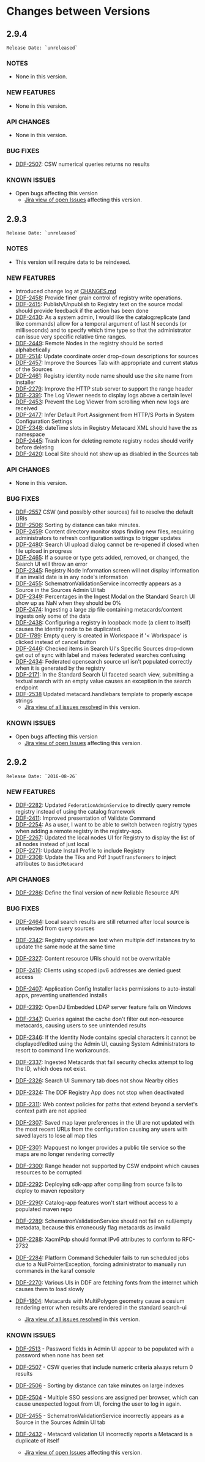 # Changes between Versions
<!-- Template: Copy and uncomment-->
<!-- ## VERSION NUMBER
	Release Date: `unreleased`
replace with next unreleased version

### NOTES

- Summary of changes requiring user action.

### NEW FEATURES

- List of features added

### API CHANGES

- None in this version

### BUG FIXES
(update {VERSION-NUMBER} in JIRA query)

- Important issues resolved
	- [Jira view of all issues resolved](https://codice.atlassian.net/issues/?jql=project%3DDDF%20AND%20type%20%3D%20Bug%20AND%20resolution%20%3D%20Fixed%20AND%20fixVersion%20%3D%20{VERSION-NUMBER}%20ORDER%20BY%20resolutiondate) in this version.

### KNOWN ISSUES
(update {VERSION-NUMBER} in JIRA query)

- Open bugs affecting this version
	- [Jira view of open Issues](https://codice.atlassian.net/issues/?jql=project%3DDDF%20AND%20type%20%3D%20Bug%20AND%20resolution%20%3D%20Unresolved%20AND%20affectedVersion%20%3D%20{VERSION-NUMBER}%20ORDER%20BY%20createdDate) affecting this version.
 -->

## 2.9.4
    Release Date: `unreleased`

### NOTES

 - None in this version.

### NEW FEATURES

 - None in this version.

### API CHANGES

 - None in this version.

### BUG FIXES

  - [DDF-2507](https://codice.atlassian.net/browse/DDF-2507): CSW numerical queries returns no results

### KNOWN ISSUES

 - Open bugs affecting this version
 	- [Jira view of open Issues](https://codice.atlassian.net/issues/?jql=project%3DDDF%20AND%20type%20%3D%20Bug%20AND%20resolution%20%3D%20Unresolved%20AND%20affectedVersion%20%3D%20ddf-2.9.4%20ORDER%20BY%20createdDate) affecting this version.


## 2.9.3
	Release Date: `unreleased`

### NOTES

- This version will require data to be reindexed.

### NEW FEATURES

- Introduced change log at [CHANGES.md](https://github.com/codice/ddf/blob/master/CHANGES.md)
- [DDF-2458](https://codice.atlassian.net/browse/DDF-2458): Provide finer grain control of registry write operations.
- [DDF-2415](https://codice.atlassian.net/browse/DDF-2415): Publish/Unpublish to Registry text on the source modal should provide feedback if the action has been done
- [DDF-2430](https://codice.atlassian.net/browse/DDF-2430): As a system admin, I would like the catalog:replicate (and like commands) allow for a temporal argument of last N seconds (or milliseconds) and to specify which time type so that the administrator can issue very specific relative time ranges.
- [DDF-2449](https://codice.atlassian.net/browse/DDF-2449): Remote Nodes in the registry should be sorted alphabetically
- [DDF-2514](https://codice.atlassian.net/browse/DDF-2514): Update coordinate order drop-down descriptions for sources
- [DDF-2457](https://codice.atlassian.net/browse/DDF-2457): Improve the Sources Tab with appropriate and current status of the Sources
- [DDF-2461](https://codice.atlassian.net/browse/DDF-2461): Registry identity node name should use the site name from installer
- [DDF-2279](https://codice.atlassian.net/browse/DDF-2279): Improve the HTTP stub server to support the range header
- [DDF-2391](https://codice.atlassian.net/browse/DDF-2391): The Log Viewer needs to display logs above a certain level
- [DDF-2453](https://codice.atlassian.net/browse/DDF-2453): Prevent the Log Viewer from scrolling when new logs are received
- [DDF-2477](https://codice.atlassian.net/browse/DDF-2477): Infer Default Port Assignment from HTTP/S Ports in System Configuration Settings
- [DDF-2348](https://codice.atlassian.net/browse/DDF-2348): dateTime slots in Registry Metacard XML should have the xs namespace
- [DDF-2445](https://codice.atlassian.net/browse/DDF-2445): Trash icon for deleting remote registry nodes should verify before deleting
- [DDF-2420](https://codice.atlassian.net/browse/DDF-2420): Local Site should not show up as disabled in the Sources tab

### API CHANGES

- None in this version.

### BUG FIXES

- [DDF-2557](https://codice.atlassian.net/browse/DDF-2557) CSW (and possibly other sources) fail to resolve the default URIs
- [DDF-2506](https://codice.atlassian.net/browse/DDF-2506): Sorting by distance can take minutes.
- [DDF-2459](https://codice.atlassian.net/browse/DDF-2459): Content directory monitor stops finding new files, requiring administrators to refresh configuration settings to trigger updates
- [DDF-2480](https://codice.atlassian.net/browse/DDF-2480): Search UI upload dialog cannot be re-opened if closed when file upload in progress
- [DDF-2465](https://codice.atlassian.net/browse/DDF-2465): If a source or type gets added, removed, or changed, the Search UI will throw an error
- [DDF-2345](https://codice.atlassian.net/browse/DDF-2345): Registry Node Information screen will not display information if an invalid date is in any node's information
- [DDF-2455](https://codice.atlassian.net/browse/DDF-2455): SchematronValidationService incorrectly appears as a Source in the Sources Admin UI tab
- [DDF-2349](https://codice.atlassian.net/browse/DDF-2349): Percentages in the Ingest Modal on the Standard Search UI show up as NaN when they should be 0%
- [DDF-2474](https://codice.atlassian.net/browse/DDF-2474): Ingesting a large zip file containing metacards/content ingests only some of the data
- [DDF-2438](https://codice.atlassian.net/browse/DDF-2438): Configuring a registry in loopback mode (a client to itself) causes the identity node to be duplicated.
- [DDF-1789](https://codice.atlassian.net/browse/DDF-1789): Empty query is created in Workspace if '< Workspace' is clicked instead of cancel button
- [DDF-2446](https://codice.atlassian.net/browse/DDF-2446): Checked items in Search UI's Specific Sources drop-down get out of sync with label and makes federated searches confusing
- [DDF-2434](https://codice.atlassian.net/browse/DDF-2434): Federated opensearch source url isn't populated correctly when it is generated by the registry
- [DDF-2171](https://codice.atlassian.net/browse/DDF-2171): In the Standard Search UI faceted search view, submitting a textual search with an empty value causes an exception in the search endpoint
- [DDF-2538](https://codice.atlassian.net/browse/DDF-2538) Updated metacard.handlebars template to properly escape strings
	- [Jira view of all issues resolved](https://codice.atlassian.net/issues/?jql=project%3DDDF%20AND%20type%20%3D%20Bug%20AND%20resolution%20%3D%20Fixed%20AND%20fixVersion%20%3D%20ddf-2.9.3%20ORDER%20BY%20resolutiondate) in this version.

### KNOWN ISSUES

- Open bugs affecting this version
	- [Jira view of open Issues](https://codice.atlassian.net/issues/?jql=project%3DDDF%20AND%20type%20%3D%20Bug%20AND%20resolution%20%3D%20Unresolved%20AND%20affectedVersion%20%3D%20ddf-2.9.3%20ORDER%20BY%20createdDate) affecting this version.

## 2.9.2
	Release Date: `2016-08-26`

### NEW FEATURES

- [DDF-2282](https://codice.atlassian.net/browse/DDF-2282): Updated `FederationAdminService` to directly query remote registry instead of using the catalog framework
- [DDF-2411](https://codice.atlassian.net/browse/DDF-2411): Improved presentation of Validate Command
- [DDF-2254](https://codice.atlassian.net/browse/DDF-2254): As a user, I want to be able to switch between registry types when adding a remote registry in the registry-app.
- [DDF-2267](https://codice.atlassian.net/browse/DDF-2267): Updated the local nodes UI for Registry to display the list of all nodes instead of just local
- [DDF-2271](https://codice.atlassian.net/browse/DDF-2271): Update Install Profile to include Registry
- [DDF-2308](https://codice.atlassian.net/browse/DDF-2308): Update the Tika and Pdf `InputTransformers` to inject attributes to `BasicMetacard`

### API CHANGES

- [DDF-2286](https://codice.atlassian.net/browse/DDF-2286): Define the final version of new Reliable Resource API

### BUG FIXES

- [DDF-2464](https://codice.atlassian.net/browse/DDF-2464): Local search results are still returned after local source is unselected from query sources
- [DDF-2342](https://codice.atlassian.net/browse/DDF-2342): Registry updates are lost when multiple ddf instances try to update the same node at the same time
- [DDF-2327](https://codice.atlassian.net/browse/DDF-2327): Content resource URIs should not be overwritable
- [DDF-2416](https://codice.atlassian.net/browse/DDF-2416): Clients using scoped ipv6 addresses are denied guest access
- [DDF-2407](https://codice.atlassian.net/browse/DDF-2407): Application Config Installer lacks permissions to auto-install apps, preventing unattended installs
- [DDF-2392](https://codice.atlassian.net/browse/DDF-2392): OpenDJ Embedded LDAP server feature fails on Windows
- [DDF-2347](https://codice.atlassian.net/browse/DDF-2347): Queries against the cache don't filter out non-resource metacards, causing users to see unintended results
- [DDF-2346](https://codice.atlassian.net/browse/DDF-2346): If the Identity Node contains special characters it cannot be displayed/edited using the Admin UI, causing System Administrators to resort to command line workarounds.
- [DDF-2337](https://codice.atlassian.net/browse/DDF-2337): Ingested Metacards that fail security checks attempt to log the ID, which does not exist.
- [DDF-2326](https://codice.atlassian.net/browse/DDF-2326): Search UI Summary tab does not show Nearby cities
- [DDF-2324](https://codice.atlassian.net/browse/DDF-2324): The DDF Registry App does not stop when deactivated
- [DDF-2311](https://codice.atlassian.net/browse/DDF-2311): Web context policies for paths that extend beyond a servlet's context path are not applied
- [DDF-2307](https://codice.atlassian.net/browse/DDF-2307): Saved map layer preferences in the UI are not updated with the most recent URLs from the configuration causing any users with saved layers to lose all map tiles
- [DDF-2301](https://codice.atlassian.net/browse/DDF-2301): Mapquest no longer provides a public tile service so the maps are no longer rendering correctly
- [DDF-2300](https://codice.atlassian.net/browse/DDF-2300): Range header not supported by CSW endpoint which causes resources to be corrupted
- [DDF-2292](https://codice.atlassian.net/browse/DDF-2292): Deploying sdk-app after compiling from source fails to deploy to maven repository
- [DDF-2290](https://codice.atlassian.net/browse/DDF-2290): Catalog-app features won't start without access to a populated maven repo
- [DDF-2289](https://codice.atlassian.net/browse/DDF-2289): SchematronValidationService should not fail on null/empty metadata, because this erroneously flag metacards as invalid
- [DDF-2288](https://codice.atlassian.net/browse/DDF-2288): XacmlPdp should format IPv6 attributes to conform to RFC-2732
- [DDF-2284](https://codice.atlassian.net/browse/DDF-2284): Platform Command Scheduler fails to run scheduled jobs due to a NullPointerException, forcing administrator to manually run commands in the karaf console
- [DDF-2270](https://codice.atlassian.net/browse/DDF-2270): Various UIs in DDF are fetching fonts from the internet which causes them to load slowly
- [DDF-1804](https://codice.atlassian.net/browse/DDF-1804): Metacards with MultiPolygon geometry cause a cesium rendering error when results are rendered in the standard search-ui

	- [Jira view of all issues resolved](https://codice.atlassian.net/issues/?jql=project%3DDDF%20AND%20type%20%3D%20Bug%20AND%20resolution%20%3D%20Fixed%20AND%20fixVersion%20%3D%20ddf-2.9.2%20ORDER%20BY%20resolutiondate) in this version.

### KNOWN ISSUES

- [DDF-2513](https://codice.atlassian.net/browse/DDF-2513) - Password fields in Admin UI appear to be populated with a password when none has been set
- [DDF-2507](https://codice.atlassian.net/browse/DDF-2507) - CSW queries that include numeric criteria always return 0 results
- [DDF-2506](https://codice.atlassian.net/browse/DDF-2506) - Sorting by distance can take minutes on large indexes
- [DDF-2504](https://codice.atlassian.net/browse/DDF-2504) - Multiple SSO sessions are assigned per browser, which can cause unexpected logout from UI, forcing the user to log in again.
- [DDF-2455](https://codice.atlassian.net/browse/DDF-2455) - SchematronValidationService incorrectly appears as a Source in the Sources Admin UI tab
- [DDF-2432](https://codice.atlassian.net/browse/DDF-2432) - Metacard validation UI incorrectly reports a Metacard is a duplicate of itself

	- [Jira view of open Issues](https://codice.atlassian.net/issues/?jql=project%3DDDF%20AND%20type%20%3D%20Bug%20AND%20resolution%20%3D%20Unresolved%20AND%20affectedVersion%20%3D%20ddf-2.9.2%20ORDER%20BY%20createdDate) affecting this version.

